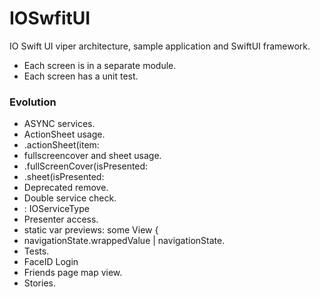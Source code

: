 # IOSwfitUI

IO Swift UI viper architecture, sample application and SwiftUI framework.

* Each screen is in a separate module.
* Each screen has a unit test.

### Evolution
- ASYNC services.
- ActionSheet usage.
-   .actionSheet(item:
- fullscreencover and sheet usage.
-   .fullScreenCover(isPresented:
-   .sheet(isPresented:
- Deprecated remove.
- Double service check.
-   : IOServiceType
- Presenter access.
- static var previews: some View {
- navigationState.wrappedValue | navigationState.
- Tests.
- FaceID Login
- Friends page map view.
- Stories.
